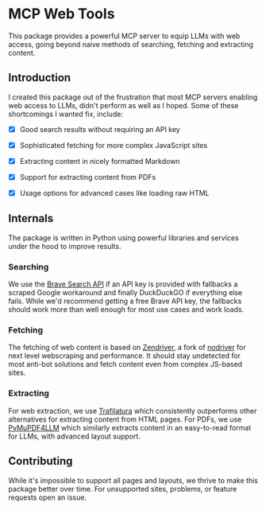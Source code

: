 # MCP Web Tools

This package provides a powerful MCP server to equip LLMs with web access, going beyond naive methods of searching, fetching and extracting content.

## Introduction

I created this package out of the frustration that most MCP servers enabling web access to LLMs, didn't perform as well as I hoped. Some of these shortcomings I wanted fix, include:

- [x] Good search results without requiring an API key
- [x] Sophisticated fetching for more complex JavaScript sites
- [x] Extracting content in nicely formatted Markdown
- [x] Support for extracting content from PDFs
- [x] Usage options for advanced cases like loading raw HTML


## Internals

The package is written in Python using powerful libraries and services under the hood to improve results.

### Searching

We use the [Brave Search API](https://brave.com/search/api) if an API key is provided with fallbacks a scraped Google workaround and finally DuckDuckGO if everything else fails. While we'd recommend getting a free Brave API key, the fallbacks should work more than well enough for most use cases and work loads.

### Fetching

The fetching of web content is based on [Zendriver](https://github.com/stephanlensky/zendriver), a fork of [nodriver](https://github.com/ultrafunkamsterdam/nodriver/) for next level webscraping and performance. It should stay undetected for most anti-bot solutions and fetch content even from complex JS-based sites.

### Extracting

For web extraction, we use [Trafilatura](https://trafilatura.readthedocs.io/en/latest/index.html) which consistently outperforms other alternatives for extracting content from HTML pages. For PDFs, we use [PyMuPDF4LLM](https://pymupdf.readthedocs.io/en/latest/pymupdf4llm/) which similarly extracts content in an easy-to-read format for LLMs, with advanced layout support.

## Contributing

While it's impossible to support all pages and layouts, we thrive to make this package better over time. For unsupported sites, problems, or feature requests open an issue.